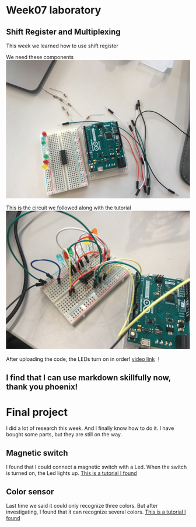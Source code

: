 
# Week07 laboratory
## Shift Register and Multiplexing
This week we learned how to use shift register

We need these  components
![](https://github.com/Yunhan-Wang/Arduino-Homework/blob/master/week7/shift_register-code/component.JPG)

This is the circuit we followed along with the tutorial
![](https://github.com/Yunhan-Wang/Arduino-Homework/blob/master/week7/shift_register-code/circuit.JPG)

After uploading the code, the LEDs turn on in order!
[video link](https://youtu.be/B5aRxm9k86U)
！[](https://github.com/Yunhan-Wang/Arduino-Homework/blob/master/week7/shift_register-code/IMG_9383.JPG)
## I find that I can use markdown skillfully now, thank you phoenix!
# Final project
I did a lot of research this week. And I finally know how to do it.
I have bought some parts, but they are still on the way.
## Magnetic switch
I found that I could connect a magnetic switch with a Led. When the switch is turned on, the Led lights up.
[This is a tutorial I found](https://www.youtube.com/watch?v=qDz0XU-a_MM)

## Color sensor
Last time we said it could only recognize three colors. But after investigating, I found that it can recognize several colors.
[This is a tutorial I found](http://valfa.blogspot.com/2012/05/sensor-warna-ekonomis-menggunakan-led.html)

